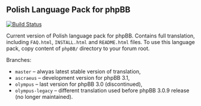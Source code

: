 Polish Language Pack for phpBB
------------------------------

[![Build Status](https://travis-ci.org/phpbb-pl/phpbb-translation.svg?branch=master)](https://travis-ci.org/phpbb-pl/phpbb-translation)

Current version of Polish language pack for phpBB. Contains full translation, including `FAQ.html`, `INSTALL.html` and `README.html` files. To use this language pack, copy content of `phpBB/` directory to your forum root.

Branches:
- `master` – alwyas latest stable version of translation,
- `ascraeus` – development version for phpBB 3.1,
- `olympus` – last version for phpBB 3.0 (discontinued),
- `olympus-legacy` – different translation used before phpBB 3.0.9 release (no longer maintained).
